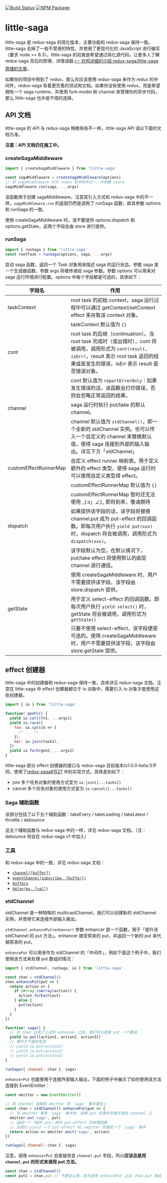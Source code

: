 [![Build Status](https://img.shields.io/travis/little-saga/little-saga/master.svg?style=flat-square)](https://travis-ci.org/little-saga/little-saga) [![NPM Package](https://img.shields.io/npm/v/little-saga.svg?style=flat-square)](https://www.npmjs.org/package/little-saga)

# little-saga

little-saga 是 redux-saga 的简化版本，主要功能和 redux-saga 保持一致。little-saga 去掉了一些不常用的特性，并使用了更现代化的 JavaScript 进行编写（要求 node >= 8.3）。little-saga 的初衷是希望通过简化源代码，让更多人了解 redux-saga 背后的原理，详情请戳 [👉 炒鸡详细的介绍 redux-saga/little-saga 原理的文章](docs/building-your-own-redux-saga.md)。

如果你的项目中用到了 redux，那么你应该使用 redux-saga 来作为 redux 的中间件，redux-saga 有着更完善的测试和文档。如果你没有使用 redux，而是希望拥有一个 saga runtime，并使用 fork-model 和 channel 来管理你的异步代码，那么 little-saga 也许是不错的选择。

## API 文档

little-saga 的 API 与 redux-saga 稍微有些不一样。little-saga API 请以下面的文档为准。

**注意：API 文档仍在施工中。**

### createSagaMiddleware

```javascript
import { createSagaMiddleware } from 'little-saga'

const sagaMiddleware = createSagaMiddleware(options)
// 将 sagaMiddleware 作为 redux 的中间件之一，并创建 store
sagaMiddleware.run(saga, ...args)
```

该函数用于创建 sagaMiddleware，注意其引入方式和 redux-saga 中的不一样。`sagaMiddleware.run` 的底层仍然是调用了 runSaga 函数，故其参数 options 和 runSaga 的一致。

使用 createSagaMiddleware 时，请不要提供 options.dispatch 和 options.getState，这两个字段会由 store 进行提供。

### runSaga

```javascript
import { runSaga } from 'little-saga'
const rootTask = runSaga(options, saga, ...args)
```

启动 saga 函数，返回一个 Task 对象用来描述 saga 的运行状态。参数 saga 是一个生成器函数，参数 args 将被传递给 saga 参数。参数 options 可以用来对 saga 运行环境进行配置。options 中每个字段都是可选的，具体如下：

| 字段名                | 作用                                                         |
| --------------------- | ------------------------------------------------------------ |
| taskContext           | root task 的初始 context，saga 运行过程中可以通过 getContext/setContext effect 来存取该 context 对象。 |
|                       | taskContext 默认值为 `{}`                                    |
| cont                  | root task 的后继（continuation）。当 root task 完成时（或出错时），cont 将被调用，调用形式为 `cont(result, isErr)`，result 表示 root task 返回的结果或是发生的错误，isErr 表示 result 是否错误对象。 |
|                       | cont 默认值为 `reportErrorOnly`：如果发生错误的话，该函数会打印错误，否则会忽略正常返回的结果。 |
| channel               | saga 运行时执行 put/take 的默认 channel。                    |
|                       | channel 默认值为 `stdChannel()`，即一个全新的 stdChannel 实例。也可以传入一个自定义的 channel 来替换默认值，使得 saga 连接到外部的输入输出。详见下方「stdChannel」 |
| customEffectRunnerMap | 自定义 effect runner 映射表。用于定义额外的 effect 类型，使得 saga 运行时可以使用自定义类型得 effect。 |
|                       | customEffectRunnerMap 默认值为 `{}`                          |
|                       | customEffectRunnerMap 暂时还无法使用 \_(:з」∠)\_  即将到来，敬请期待 |
| dispatch              | 如果提供该字段的话，该字段将替换 channel.put 成为 put-effect 的回调函数。即每次用户执行 `yield put(xxx)` 时，dispatch 将会被调用，调用形式为 `dispatch(xxx)`。 |
|                       | 该字段默认为空。在默认情况下，put/take effect 将使用默认的底层 channel 进行通信。 |
|                       | 使用 createSagaMiddleware 时，用户不需要提供该字段，该字段由 store.dispatch 提供。 |
| getState              | 用于定义 select-effect 的回调函数。即每次用户执行 `yield select()` 时，getState 将会被调用，调用形式为 `getState()` |
|                       | 只要不使用 select-effect，该字段便是可选的。使用 createSagaMiddleware 时，用户不需要提供该字段，该字段由 store.getState 提供。 |

## effect 创建器

little-saga 中的创建器和 redux-saga 保持一致，具体详见 redux-saga 文档。注意在 little-saga 中 effect 创建器都位于 io 对象中，需要引入 io 对象才能使用这些创建器。

```javascript
import { io } from 'little-saga'

function* genFn() {
  yield io.call(fn1, ...args1)
  yield io.race({
    foo: io.cps(cb => {
      /* ... */
    }),
    bar: io.join(task1),
  })
  yield io.fork(gen2, ...args2)
}
```

little-saga 部分 effect 创建器的接口与 redux-saga 目前版本(v1.0.0-beta.1)不同，使用了[redux-saga#1527](https://github.com/redux-saga/redux-saga/pull/1527) 中的实现方式。具体差别如下：

- join 多个任务对象的使用方式变为 `io.join([...tasks])`
- cancel 多个任务对象的使用方式变为 `io.cancel([...tasks])`

### Saga 辅助函数

该部分包括了以下五个辅助函数：takeEvery / takeLeading / takeLatest / throttle / debounce

这五个辅助函数与 redux-saga 中的一样，详见 redux-saga 文档。（注：debounce 将会在 redux-saga v1 中加入）

### 工具

和 redux-saga 中的一致，详见 redux-saga 文档：

- [`channel([buffer])`](https://redux-saga-in-chinese.js.org/docs/api/index.html#channelbuffer)
- [`eventChannel(subscribe, [buffer])`](https://redux-saga-in-chinese.js.org/docs/api/index.html#eventchannelsubscribe-buffer-matcher)
- [`buffers`](https://redux-saga-in-chinese.js.org/docs/api/index.html#buffers)
- [`delay(ms, [val])`](https://redux-saga-in-chinese.js.org/docs/api/index.html#delayms-val)

### stdChannel

stdChannel 是一种特殊的 multicastChannel，我们可以创建新的 stdChannel 实例，并使用它来连接外部输入输出。

`stdChannel.enhancePut(enhancer)` 参数 enhancer 是一个函数，用于「提升该 stdChannel 的 put 方法」。enhancer 接受原来的 put，并返回一个新的 put 来代替原来的 put。

`enhancePut` 可以用来作为 stdChannel 的「中间件」，例如下面这个例子中，我们使用该方法来处理 put 数组的情况：

```javascript
import { stdChannel, runSaga, io } from 'little-saga'

const chan = stdChannel()
chan.enhancePut(put => {
  return action => {
    if (Array.isArray(action)) {
      action.forEach(put)
    } else {
      put(action)
    }
  }
})

function* saga() {
  // 在 chan 应用了上述的 enhancer 之后，我们可以直接 put 一个数组
  yield io.put([action1, action2, action3])
  // 等价于下面的写法
  // yield io.put(action1)
  // yield io.put(action2)
  // yield io.put(action3)
}

runSaga({ channel: chan }, saga)
```

`enhancerPut` 也能够用于连接外部输入输出，下面的例子中展示了如何使用该方法连接到 EventEmitter：

```javascript
const emitter = new EventEmitter()

// 将 channel 连接到 emitter 的 'saga' 事件类型上
const chan = stdChannel().enhancePut(put => {
  // 当 emitter 激发 'saga' 事件时，调用 put 将事件负载派发到 channel 上
  emitter.on('saga', put)
  // 返回一个「新的 put」用作 put-effect 的处理函数
  // 当我们 yield 一个 put-effect 时，emitter 将激发一个 'saga' 事件
  return action => emitter.emit('saga', action)
})

runSaga({ channel: chan }, saga)
```

注意，调用 `enhancerPut` 会直接改变 `channel.put` 字段，所以**应该总是用 `channel.put` 的形式来调用 put 方法。**

```javascript
const chan = stdChannel()
const put1 = chan.put // 不要这么做，因为调用 enhancePut 之后 chan.put 就会指向新的对象
```
